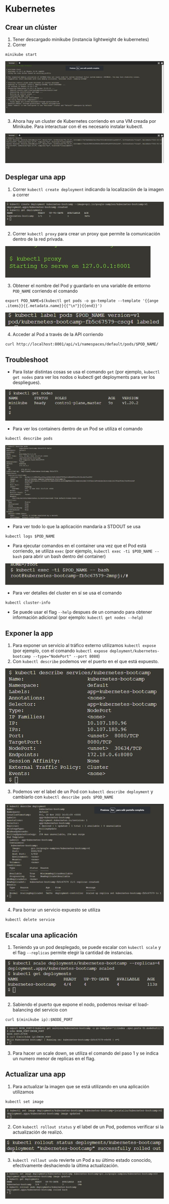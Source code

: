 # Kubernetes
## Crear un clúster

1. Tener descargado minikube (instancia lightweight de kubernetes)
2. Correr
```
minikube start
```
![image](./Images/cc1.jpeg)

3. Ahora hay un cluster de Kubernetes corriendo en una VM creada por Minikube. Para interactuar con él es necesario instalar kubectl.

![image](./Images/cc2.jpeg)

## Desplegar una app
1. Correr ```kubectl create deployment``` indicando la localización de la imagen a correr

![image](./Images/dapp1.jpeg)

2. Correr ```kubectl proxy``` para crear un proxy que permite la comunicación dentro de la red privada.

![image](./Images/dapp2.jpeg)

3. Obtener el nombre del Pod y guardarlo en una variable de entorno ```POD_NAME``` corriendo el comando 
```
export POD_NAME=$(kubectl get pods -o go-template --template '{{ange .items}}{{.metadata.name}}{{"\n"}}{{end}}')
```
![image](./Images/dapp3.jpeg)

4. Acceder al Pod a través de la API corriendo 
```
curl http://localhost:8001/api/v1/namespaces/default/pods/$POD_NAME/
```



## Troubleshoot
- Para listar distintas cosas se usa el comando ```get``` (por ejemplo, ```kubectl get nodes``` para ver los nodos o kubectl get deployments para ver los despliegues).

![image](./Images/tb1.jpeg)

- Para ver los containers dentro de un Pod se utiliza el comando
```
kubectl describe pods
```

![image](./Images/tb2.jpeg)

- Para ver todo lo que la aplicación mandaría a STDOUT se usa
```
kubectl logs $POD_NAME
```
- Para ejecutar comandos en el container una vez que el Pod está corriendo, se utiliza ```exec``` (por ejemplo, ```kubectl exec -ti $POD_NAME -- bash``` para abrir un bash dentro del container)

![image](./Images/tb3.jpeg)

- Para ver detalles del cluster en sí se usa el comando
```
kubectl cluster-info
```

- Se puede usar el flag ```--help``` despues de un comando para obtener información adicional (por ejemplo: ```kubectl get nodes --help```)

## Exponer la app
1. Para exponer un servicio al tráfico externo utilizamos ```kubectl expose``` (por ejemplo, con el comando ```kubectl expose deployment/kubernetes-bootcamp --type="NodePort" --port 8080```)
2. Con ```kubectl describe``` podemos ver el puerto en el que está expuesto.

![image](./Images/eapp1.jpeg)

3. Podemos ver el label de un Pod con ```kubectl describe deployment``` y cambiarlo con ```kubectl describe pods $POD_NAME```

![image](./Images/eapp2.jpeg)

4. Para borrar un servicio expuesto se utiliza
```
kubectl delete service
```

## Escalar una aplicación
1. Teniendo ya un pod desplegado, se puede escalar con ```kubectl scale``` y el flag ```--replicas``` permite elegir la cantidad de instancias.

![image](./Images/escapp1.jpeg)

2. Sabiendo el puerto que expone el nodo, podemos revisar el load-balancing del servicio con
```
curl $(minikube ip):$NODE_PORT
```

![image](./Images/escapp2.jpeg)

3. Para hacer un scale down, se utiliza el comando del paso 1 y se indica un numero menor de replicas en el flag.

## Actualizar una app
1. Para actualizar la imagen que se está utilizando en una aplicación utilizamos
```
kubectl set image
```


![image](./Images/actapp1.jpeg)

2. Con ```kubectl rollout status``` y el label de un Pod, podemos verificar si la actualización de realizó.

![image](./Images/actapp2.jpeg)

3. ```kubectl rollout undo``` revierte un Pod a su último estado conocido, efectivamente deshaciendo la última actualización.

![image](./Images/actapp3.jpeg)